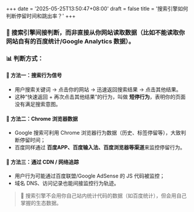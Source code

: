 +++
date = '2025-05-25T13:50:47+08:00'
draft = false
title = '搜索引擎如何判断停留时间和跳出率？'
+++

### 📌 搜索引擎**间接判断**，而非直接从你网站读取数据（比如不能读取你网站自有的百度统计/Google Analytics 数据）。

### 📊 判断方式：

#### 📍 方法一：**搜索行为信号**

- 用户搜索关键词 → 点击你的网站 → 迅速返回搜索结果 → 点击其他结果。
- 这种“快速返回 + 再次点击其他结果”的行为，叫做 **短停行为**，表明你的页面没有满足搜索意图。

#### 📍 方法二：Chrome 浏览器数据

- Google 搜索可利用 Chrome 浏览器行为数据（历史、标签停留等），大致判断停留时间；
- 百度同样通过 **百度APP、百度输入法、百度浏览器等渠道**来监控停留行为。

#### 📍 方法三：通过 CDN / 网络追踪

- 用户行为可能通过百度联盟/Google AdSense 的 JS 代码被监控；
- 域名 DNS、访问记录也能间接监控行为轨迹。

>
> 🎯 搜索引擎不会用你自己站内统计代码的数据（如百度统计），但会用自己掌握的生态数据。
